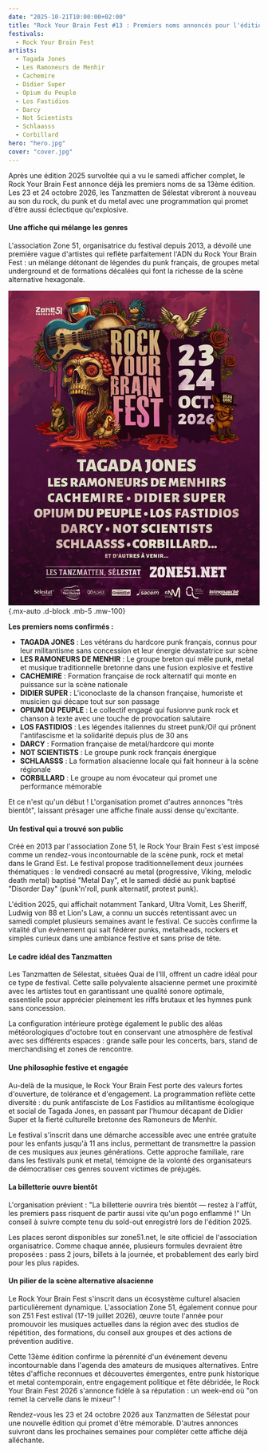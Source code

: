 ```yaml
---
date: "2025-10-21T10:00:00+02:00"
title: "Rock Your Brain Fest #13 : Premiers noms annoncés pour l'édition 2026 aux Tanzmatten de Sélestat"
festivals:
  - Rock Your Brain Fest
artists:
  - Tagada Jones
  - Les Ramoneurs de Menhir
  - Cachemire
  - Didier Super
  - Opium du Peuple
  - Los Fastidios
  - Darcy
  - Not Scientists
  - Schlaasss
  - Corbillard
hero: "hero.jpg"
cover: "cover.jpg"
---
```


Après une édition 2025 survoltée qui a vu le samedi afficher complet, le Rock Your Brain Fest annonce déjà les premiers
noms de sa 13ème édition. Les 23 et 24 octobre 2026, les Tanzmatten de Sélestat vibreront à nouveau au son du rock, du
punk et du metal avec une programmation qui promet d'être aussi éclectique qu'explosive.

#### Une affiche qui mélange les genres

L'association Zone 51, organisatrice du festival depuis 2013, a dévoilé une première vague d'artistes qui reflète
parfaitement l'ADN du Rock Your Brain Fest : un mélange détonant de légendes du punk français, de groupes metal
underground et de formations décalées qui font la richesse de la scène alternative hexagonale.

![Programme Rock Your Brain Fest](program.jpg)
{.mx-auto .d-block .mb-5 .mw-100}

**Les premiers noms confirmés :**

- **TAGADA JONES** : Les vétérans du hardcore punk français, connus pour leur militantisme sans concession et leur
  énergie dévastatrice sur scène
- **LES RAMONEURS DE MENHIR** : Le groupe breton qui mêle punk, metal et musique traditionnelle bretonne dans une fusion
  explosive et festive
- **CACHEMIRE** : Formation française de rock alternatif qui monte en puissance sur la scène nationale
- **DIDIER SUPER** : L'iconoclaste de la chanson française, humoriste et musicien qui décape tout sur son passage
- **OPIUM DU PEUPLE** : Le collectif engagé qui fusionne punk rock et chanson à texte avec une touche de provocation
  salutaire
- **LOS FASTIDIOS** : Les légendes italiennes du street punk/Oi! qui prônent l'antifascisme et la solidarité depuis plus
  de 30 ans
- **DARCY** : Formation française de metal/hardcore qui monte
- **NOT SCIENTISTS** : Le groupe punk rock français énergique
- **SCHLAASSS** : La formation alsacienne locale qui fait honneur à la scène régionale
- **CORBILLARD** : Le groupe au nom évocateur qui promet une performance mémorable

Et ce n'est qu'un début ! L'organisation promet d'autres annonces "très bientôt", laissant présager une affiche finale
aussi dense qu'excitante.

#### Un festival qui a trouvé son public

Créé en 2013 par l'association Zone 51, le Rock Your Brain Fest s'est imposé comme un rendez-vous incontournable de la
scène punk, rock et metal dans le Grand Est. Le festival propose traditionnellement deux journées thématiques : le
vendredi consacré au metal (progressive, Viking, melodic death metal) baptisé "Metal Day", et le samedi dédié au punk
baptisé "Disorder Day" (punk'n'roll, punk alternatif, protest punk).

L'édition 2025, qui affichait notamment Tankard, Ultra Vomit, Les Sheriff, Ludwig von 88 et Lion's Law, a connu un
succès retentissant avec un samedi complet plusieurs semaines avant le festival. Ce succès confirme la vitalité d'un
événement qui sait fédérer punks, metalheads, rockers et simples curieux dans une ambiance festive et sans prise de
tête.

#### Le cadre idéal des Tanzmatten

Les Tanzmatten de Sélestat, situées Quai de l'Ill, offrent un cadre idéal pour ce type de festival. Cette salle
polyvalente alsacienne permet une proximité avec les artistes tout en garantissant une qualité sonore optimale,
essentielle pour apprécier pleinement les riffs brutaux et les hymnes punk sans concession.

La configuration intérieure protège également le public des aléas météorologiques d'octobre tout en conservant une
atmosphère de festival avec ses différents espaces : grande salle pour les concerts, bars, stand de merchandising et
zones de rencontre.

#### Une philosophie festive et engagée

Au-delà de la musique, le Rock Your Brain Fest porte des valeurs fortes d'ouverture, de tolérance et d'engagement. La
programmation reflète cette diversité : du punk antifasciste de Los Fastidios au militantisme écologique et social de
Tagada Jones, en passant par l'humour décapant de Didier Super et la fierté culturelle bretonne des Ramoneurs de Menhir.

Le festival s'inscrit dans une démarche accessible avec une entrée gratuite pour les enfants jusqu'à 11 ans inclus,
permettant de transmettre la passion de ces musiques aux jeunes générations. Cette approche familiale, rare dans les
festivals punk et metal, témoigne de la volonté des organisateurs de démocratiser ces genres souvent victimes de
préjugés.

#### La billetterie ouvre bientôt

L'organisation prévient : "La billetterie ouvrira très bientôt — restez à l'affût, les premiers pass risquent de partir
aussi vite qu'un pogo enflammé !" Un conseil à suivre compte tenu du sold-out enregistré lors de l'édition 2025.

Les places seront disponibles sur zone51.net, le site officiel de l'association organisatrice. Comme chaque année,
plusieurs formules devraient être proposées : pass 2 jours, billets à la journée, et probablement des early bird pour
les plus rapides.

#### Un pilier de la scène alternative alsacienne

Le Rock Your Brain Fest s'inscrit dans un écosystème culturel alsacien particulièrement dynamique. L'association Zone
51, également connue pour son Z51 Fest estival (17-19 juillet 2026), œuvre toute l'année pour promouvoir les musiques
actuelles dans la région avec des studios de répétition, des formations, du conseil aux groupes et des actions de
prévention auditive.

Cette 13ème édition confirme la pérennité d'un événement devenu incontournable dans l'agenda des amateurs de musiques
alternatives. Entre têtes d'affiche reconnues et découvertes émergentes, entre punk historique et metal contemporain,
entre engagement politique et fête débridée, le Rock Your Brain Fest 2026 s'annonce fidèle à sa réputation : un week-end
où "on remet la cervelle dans le mixeur" !

Rendez-vous les 23 et 24 octobre 2026 aux Tanzmatten de Sélestat pour une nouvelle édition qui promet d'être mémorable.
D'autres annonces suivront dans les prochaines semaines pour compléter cette affiche déjà alléchante.
